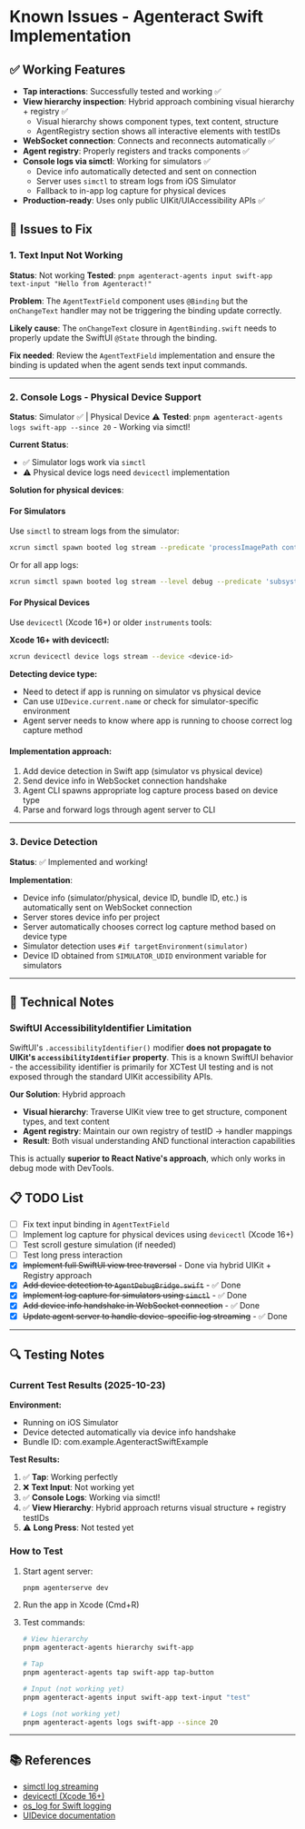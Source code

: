 # Known Issues - Agenteract Swift Implementation

## ✅ Working Features

- **Tap interactions**: Successfully tested and working ✅
- **View hierarchy inspection**: Hybrid approach combining visual hierarchy + registry ✅
  - Visual hierarchy shows component types, text content, structure
  - AgentRegistry section shows all interactive elements with testIDs
- **WebSocket connection**: Connects and reconnects automatically ✅
- **Agent registry**: Properly registers and tracks components ✅
- **Console logs via simctl**: Working for simulators ✅
  - Device info automatically detected and sent on connection
  - Server uses `simctl` to stream logs from iOS Simulator
  - Fallback to in-app log capture for physical devices
- **Production-ready**: Uses only public UIKit/UIAccessibility APIs ✅

## 🔨 Issues to Fix

### 1. Text Input Not Working

**Status**: Not working
**Tested**: `pnpm agenteract-agents input swift-app text-input "Hello from Agenteract!"`

**Problem**: The `AgentTextField` component uses `@Binding` but the `onChangeText` handler may not be triggering the binding update correctly.

**Likely cause**: The `onChangeText` closure in `AgentBinding.swift` needs to properly update the SwiftUI `@State` through the binding.

**Fix needed**: Review the `AgentTextField` implementation and ensure the binding is updated when the agent sends text input commands.

---

### 2. Console Logs - Physical Device Support

**Status**: Simulator ✅ | Physical Device ⚠️
**Tested**: `pnpm agenteract-agents logs swift-app --since 20` - Working via simctl!

**Current Status**:
- ✅ Simulator logs work via `simctl`
- ⚠️ Physical device logs need `devicectl` implementation

**Solution for physical devices**:

#### For Simulators
Use `simctl` to stream logs from the simulator:

```bash
xcrun simctl spawn booted log stream --predicate 'processImagePath contains "AgenteractSwiftExample"' --style compact
```

Or for all app logs:
```bash
xcrun simctl spawn booted log stream --level debug --predicate 'subsystem contains "com.agenteract"'
```

#### For Physical Devices
Use `devicectl` (Xcode 16+) or older `instruments` tools:

**Xcode 16+ with devicectl:**
```bash
xcrun devicectl device logs stream --device <device-id>
```

**Detecting device type:**
- Need to detect if app is running on simulator vs physical device
- Can use `UIDevice.current.name` or check for simulator-specific environment
- Agent server needs to know where app is running to choose correct log capture method

#### Implementation approach:
1. Add device detection in Swift app (simulator vs physical device)
2. Send device info in WebSocket connection handshake
3. Agent CLI spawns appropriate log capture process based on device type
4. Parse and forward logs through agent server to CLI

---

### 3. Device Detection

**Status**: ✅ Implemented and working!

**Implementation**:
- Device info (simulator/physical, device ID, bundle ID, etc.) is automatically sent on WebSocket connection
- Server stores device info per project
- Server automatically chooses correct log capture method based on device type
- Simulator detection uses `#if targetEnvironment(simulator)`
- Device ID obtained from `SIMULATOR_UDID` environment variable for simulators

---

## 📝 Technical Notes

### SwiftUI AccessibilityIdentifier Limitation

SwiftUI's `.accessibilityIdentifier()` modifier **does not propagate to UIKit's `accessibilityIdentifier` property**. This is a known SwiftUI behavior - the accessibility identifier is primarily for XCTest UI testing and is not exposed through the standard UIKit accessibility APIs.

**Our Solution**: Hybrid approach
- **Visual hierarchy**: Traverse UIKit view tree to get structure, component types, and text content
- **Agent registry**: Maintain our own registry of testID → handler mappings
- **Result**: Both visual understanding AND functional interaction capabilities

This is actually **superior to React Native's approach**, which only works in debug mode with DevTools.

## 📋 TODO List

- [ ] Fix text input binding in `AgentTextField`
- [ ] Implement log capture for physical devices using `devicectl` (Xcode 16+)
- [ ] Test scroll gesture simulation (if needed)
- [ ] Test long press interaction
- [x] ~~Implement full SwiftUI view tree traversal~~ - Done via hybrid UIKit + Registry approach
- [x] ~~Add device detection to `AgentDebugBridge.swift`~~ - ✅ Done
- [x] ~~Implement log capture for simulators using `simctl`~~ - ✅ Done
- [x] ~~Add device info handshake in WebSocket connection~~ - ✅ Done
- [x] ~~Update agent server to handle device-specific log streaming~~ - ✅ Done

---

## 🔍 Testing Notes

### Current Test Results (2025-10-23)

**Environment:**
- Running on iOS Simulator
- Device detected automatically via device info handshake
- Bundle ID: com.example.AgenteractSwiftExample

**Test Results:**
1. ✅ **Tap**: Working perfectly
2. ❌ **Text Input**: Not working yet
3. ✅ **Console Logs**: Working via simctl!
4. ✅ **View Hierarchy**: Hybrid approach returns visual structure + registry testIDs
5. ⚠️  **Long Press**: Not tested yet

### How to Test

1. Start agent server:
   ```bash
   pnpm agenterserve dev
   ```

2. Run the app in Xcode (Cmd+R)

3. Test commands:
   ```bash
   # View hierarchy
   pnpm agenteract-agents hierarchy swift-app

   # Tap
   pnpm agenteract-agents tap swift-app tap-button

   # Input (not working yet)
   pnpm agenteract-agents input swift-app text-input "test"

   # Logs (not working yet)
   pnpm agenteract-agents logs swift-app --since 20
   ```

---

## 📚 References

- [simctl log streaming](https://developer.apple.com/documentation/xcode/simctl)
- [devicectl (Xcode 16+)](https://developer.apple.com/documentation/xcode/devicectl)
- [os_log for Swift logging](https://developer.apple.com/documentation/os/logging)
- [UIDevice documentation](https://developer.apple.com/documentation/uikit/uidevice)
